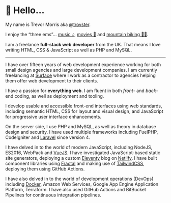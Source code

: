 # 👋 Hello…

My name is Trevor Morris aka [@trovster](https://twitter.com/trovster).

I enjoy the “three ems”… [music 🎶](https://www.last.fm/user/trovster), [movies 🍿](https://letterboxd.com/trovster/) and [mountain biking 🚵‍♂️](https://www.strava.com/athletes/trovster).

I am a freelance **full-stack web developer** from the UK. That means I love writing HTML, CSS & JavaScript as well as PHP and MySQL.

---

I have over fifteen years of web development experience working for both small design agencies and large development companies. I am currently freelancing at [Surface](https://madebysurface.co.uk) where I work as a contractor to agencies helping them offer web development to their clients.

I have a passion for **everything web**. I am fluent in both *front*- and *back*-end coding, as well as deployment and tooling.

I develop usable and accessible front-end interfaces using web standards, including semantic HTML, CSS for layout and visual design, and JavaScript for progressive user interface enhancements.

On the server side, I use PHP and MySQL, as well as theory in database design and security. I have used multiple frameworks including FuelPHP, CodeIgniter and [Laravel](https://laravel.com) since version 4.

I have delved in to the world of modern JavaScript, including NodeJS, ES2016, WebPack and [VueJS](https://vuejs.org). I have investigated JavaScript-based static site generators, deploying a custom [Eleventy](https://www.11ty.dev) blog on [Netlify](https://www.netlify.com). I have built component libraries using [Fractal](https://fractal.build) and making use of [TailwindCSS](https://tailwindcss.com), deploying them using GitHub Actions.

I have also delved in to the world of development operations (DevOps) including [Docker](https://www.docker.com), Amazon Web Services, Google App Engine Application Platform, Terraform. I have also used GitHub Actions and BitBucket Pipelines for continuous integration pipelines.
